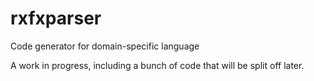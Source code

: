# rxfxparser
 Code generator for domain-specific language
 
 A work in progress, including a bunch of code that will be split off later.
